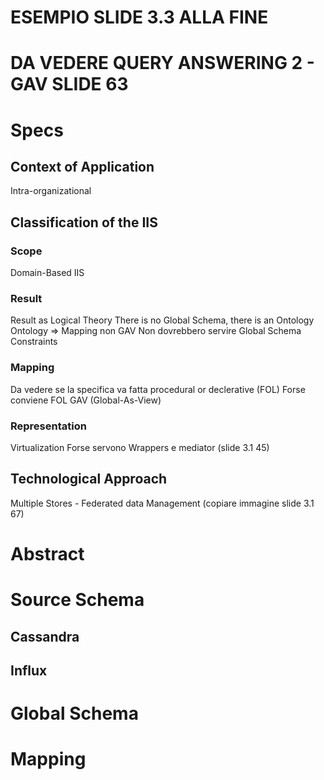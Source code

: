 # ESEMPIO SLIDE 3.3 ALLA FINE
# DA VEDERE QUERY ANSWERING 2 - GAV SLIDE 63

# Specs

## Context of Application
Intra-organizational

## Classification of the IIS

### Scope
Domain-Based IIS 

### Result
Result as Logical Theory
There is no Global Schema, there is an Ontology
Ontology => Mapping non GAV
Non dovrebbero servire Global Schema Constraints

### Mapping
Da vedere se la specifica va fatta procedural or declerative (FOL)
Forse conviene FOL
GAV (Global-As-View)

### Representation
Virtualization
Forse servono Wrappers e mediator (slide 3.1 45)

## Technological Approach
Multiple Stores - Federated data Management (copiare immagine slide 3.1 67)



# Abstract

# Source Schema

## Cassandra

## Influx

# Global Schema

# Mapping